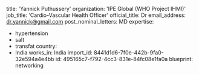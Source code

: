 title: 'Yannick Puthussery'
organization: 'IPE Global (WHO Project IHMI)'
job_title: 'Cardio-Vascular Health Officer'
official_title: Dr
email_address: dr.yannick@gmail.com
post_nominal_letters: MD
expertise:
  - hypertension
  - salt
  - transfat
country:
  - India
works_in: India
import_id: 8441d1d6-7f0e-442b-9fa0-32e594a4e4bb
id: 495165c7-f792-4cc3-831e-84fc08e1fa0a
blueprint: networking
